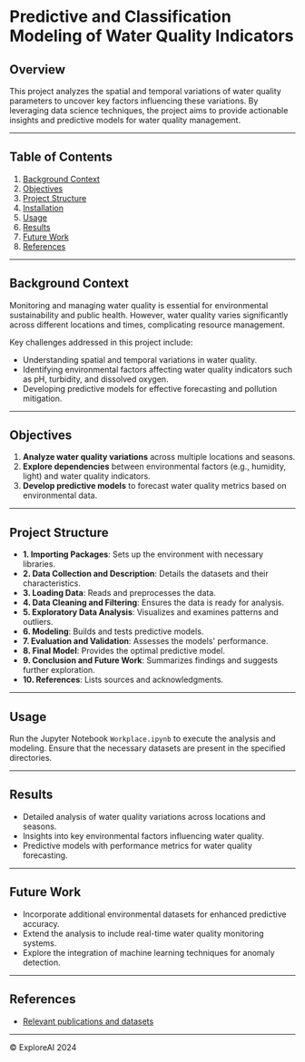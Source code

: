 
# Predictive and Classification Modeling of Water Quality Indicators

## Overview
This project analyzes the spatial and temporal variations of water quality parameters to uncover key factors influencing these variations. By leveraging data science techniques, the project aims to provide actionable insights and predictive models for water quality management.

---

## Table of Contents
1. [Background Context](#background-context)
2. [Objectives](#objectives)
3. [Project Structure](#project-structure)
4. [Installation](#installation)
5. [Usage](#usage)
6. [Results](#results)
7. [Future Work](#future-work)
8. [References](#references)

---

## Background Context
Monitoring and managing water quality is essential for environmental sustainability and public health. However, water quality varies significantly across different locations and times, complicating resource management. 

Key challenges addressed in this project include:
- Understanding spatial and temporal variations in water quality.
- Identifying environmental factors affecting water quality indicators such as pH, turbidity, and dissolved oxygen.
- Developing predictive models for effective forecasting and pollution mitigation.

---

## Objectives
1. **Analyze water quality variations** across multiple locations and seasons.
2. **Explore dependencies** between environmental factors (e.g., humidity, light) and water quality indicators.
3. **Develop predictive models** to forecast water quality metrics based on environmental data.

---

## Project Structure
- **1. Importing Packages**: Sets up the environment with necessary libraries.
- **2. Data Collection and Description**: Details the datasets and their characteristics.
- **3. Loading Data**: Reads and preprocesses the data.
- **4. Data Cleaning and Filtering**: Ensures the data is ready for analysis.
- **5. Exploratory Data Analysis**: Visualizes and examines patterns and outliers.
- **6. Modeling**: Builds and tests predictive models.
- **7. Evaluation and Validation**: Assesses the models' performance.
- **8. Final Model**: Provides the optimal predictive model.
- **9. Conclusion and Future Work**: Summarizes findings and suggests further exploration.
- **10. References**: Lists sources and acknowledgments.

---

## Usage
Run the Jupyter Notebook `Workplace.ipynb` to execute the analysis and modeling. Ensure that the necessary datasets are present in the specified directories.

---

## Results
- Detailed analysis of water quality variations across locations and seasons.
- Insights into key environmental factors influencing water quality.
- Predictive models with performance metrics for water quality forecasting.

---

## Future Work
- Incorporate additional environmental datasets for enhanced predictive accuracy.
- Extend the analysis to include real-time water quality monitoring systems.
- Explore the integration of machine learning techniques for anomaly detection.

---

## References
- [Relevant publications and datasets]()

---

© ExploreAI 2024
